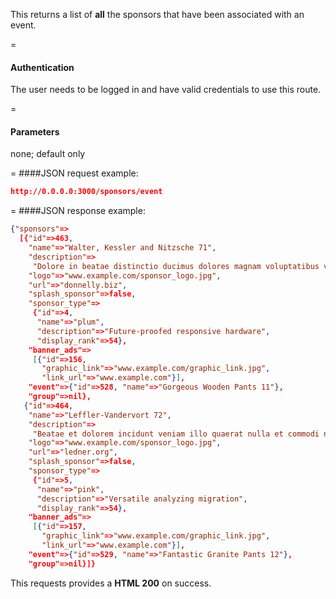 <!-- --- title: GET /sponsors/event -->

This returns a list of **all** the sponsors that have been associated with an event. 

=
#### Authentication

The user needs to be logged in and have valid credentials to use this route.

=
#### Parameters

none; default only

=
####JSON request example:
```json
http://0.0.0.0:3000/sponsors/event
```

=
####JSON response example:

```json
{"sponsors"=>
  [{"id"=>463,
    "name"=>"Walter, Kessler and Nitzsche 71",
    "description"=>
     "Dolore in beatae distinctio ducimus dolores magnam voluptatibus voluptates non aut aspernatur non qui voluptas.",
    "logo"=>"www.example.com/sponsor_logo.jpg",
    "url"=>"donnelly.biz",
    "splash_sponsor"=>false,
    "sponsor_type"=>
     {"id"=>4,
      "name"=>"plum",
      "description"=>"Future-proofed responsive hardware",
      "display_rank"=>54},
    "banner_ads"=>
     [{"id"=>156,
       "graphic_link"=>"www.example.com/graphic_link.jpg",
       "link_url"=>"www.example.com"}],
    "event"=>{"id"=>528, "name"=>"Gorgeous Wooden Pants 11"},
    "group"=>nil},
   {"id"=>464,
    "name"=>"Leffler-Vandervort 72",
    "description"=>
     "Beatae et dolorem incidunt veniam illo quaerat nulla et commodi nesciunt nostrum velit porro ea.",
    "logo"=>"www.example.com/sponsor_logo.jpg",
    "url"=>"ledner.org",
    "splash_sponsor"=>false,
    "sponsor_type"=>
     {"id"=>5,
      "name"=>"pink",
      "description"=>"Versatile analyzing migration",
      "display_rank"=>54},
    "banner_ads"=>
     [{"id"=>157,
       "graphic_link"=>"www.example.com/graphic_link.jpg",
       "link_url"=>"www.example.com"}],
    "event"=>{"id"=>529, "name"=>"Fantastic Granite Pants 12"},
    "group"=>nil}]}
```

This requests provides a <strong>HTML 200</strong> on success.